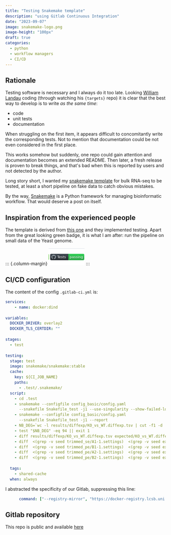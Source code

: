```yaml
---
title: "Testing Snakemake template"
description: "using Gitlab Continuous Integration"
date: "2023-09-07"
image: snakemake-logo.png
image-height: "100px"
draft: true
categories:
  - python
  - workflow managers
  - CI/CD
---
```



## Rationale

Testing software is necessary and I always do it too late.
Looking [William Landau](https://github.com/wlandau) coding (through watching his `{targets}` repo) 
it is clear that the best way to develop is to write _as the same time_:

- code
- unit tests
- documentation

When struggling on the first item, it appears difficult to concomitantly write the corresponding tests.
Not to mention that documentation could be not even considered in the first place.

This works somehow but suddenly, one repo could gain attention and documentation becomes an 
extended README. Then later, a fresh release is proven to break things, and that's bad when this 
is reported by users and not detected by the author.

Long story short, I wanted my [snakemake template](https://gitlab.lcsb.uni.lu/aurelien.ginolhac/snakemake-rna-seq) for bulk RNA-seq to be tested,
at least a short pipeline on fake data to catch obvious mistakes.

By the way, [Snakemake]() is a Python framework for managing bioinformatic workflow. That 
would deserve a post on itself.

## Inspiration from the experienced people

The template is derived from [this one](https://github.com/snakemake-workflows/rna-seq-star-deseq2) and they implemented testing. Apart from the great looking green badge, it is what I am after: run the pipeline on small data of the Yeast genome.

::: {.column-margin}
![Test passed!](test_passed.png)
:::




## CI/CD configuration

The content of the config `.gitlab-ci.yml` is:

``` yaml
services:
    - name: docker:dind

variables:
  DOCKER_DRIVER: overlay2
  DOCKER_TLS_CERTDIR: ""

stages:
  - test

testing:
  stage: test
  image: snakemake/snakemake:stable
  cache:
    key: ${CI_JOB_NAME}
    paths:
      - .test/.snakemake/
  script:
    - cd .test
    - snakemake --configfile config_basic/config.yaml 
      --snakefile Snakefile_test -j1 --use-singularity --show-failed-logs
    - snakemake --configfile config_basic/config.yaml 
      --snakefile Snakefile_test -j1 --report
    - NB_DEG=`wc -l results/diffexp/KO_vs_WT.diffexp.tsv | cut -f1 -d ' '`
    - test "$NB_DEG" -eq 94 || exit 1
    - diff results/diffexp/KO_vs_WT.diffexp.tsv expected/KO_vs_WT.diffexp.tsv
    - diff  <(grep -v seed trimmed_se/A1-1.settings)  <(grep -v seed expected/A1-1.settings)
    - diff  <(grep -v seed trimmed_pe/B1-1.settings)  <(grep -v seed expected/B1-1.settings)
    - diff  <(grep -v seed trimmed_pe/A2-1.settings)  <(grep -v seed expected/A2-1.settings)
    - diff  <(grep -v seed trimmed_pe/B2-1.settings)  <(grep -v seed expected/B2-1.settings)

  tags:
    - shared-cache
  when: always
```

I abstracted the specificity of our Gitlab, suppressing this line:

``` yaml
      command: ["--registry-mirror", "https://docker-registry.lcsb.uni.lu"]
```


## Gitlab repository

This repo is public and available [here](https://gitlab.lcsb.uni.lu/aurelien.ginolhac/snakemake-rna-seq)
